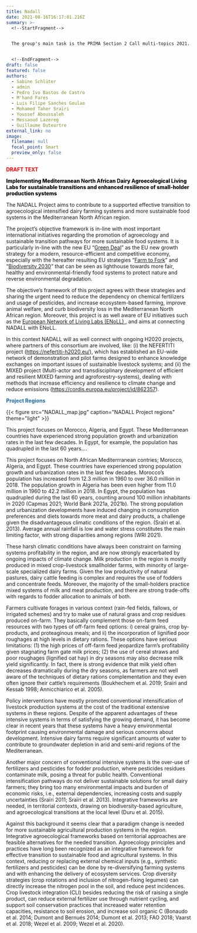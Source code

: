 ```yaml
---
title: Nadall
date: 2021-08-16T16:17:01.216Z
summary: >-
  <!--StartFragment-->


  The group's main task is the PRIMA Section 2 Call multi-topics 2021. NADALL, the group's research project pre-proposal in the Mediterranean region, was recently selected for the second phase of the PRIMA Section 2 Call multi-topics 2021.


  <!--EndFragment-->
draft: false
featured: false
authors:
  - Sabine Schlüter
  - admin
  - Pedro Ivo Bastos de Castro
  - M'hand Fares
  - Luis Filipe Sanches Goulao
  - Mohamed Taher Sraïri
  - Youssef Aboussaleh
  - Messaoud Lazereg
  - Guillaume Duteurtre
external_link: no
image:
  filename: null
  focal_point: Smart
  preview_only: false
---
```

<span style='color:#FF0000; font-size:100%; font-weight:800'>**DRAFT TEXT**</span>

<span style='color:#000000; font-size:100%; font-weight:800'>Implementing Mediterranean **N**orth **A**frican **D**airy **A**groecological **L**iving **L**abs for sustainable transitions and enhanced resilience of small-holder production systems</span>

The NADALL Project aims to contribute to a supported effective transition to agroecological intensified dairy farming systems and more sustainable food systems in the Mediterranean North African region. 

The project’s objective framework is in-line with most important international initiatives regarding the promotion of agroecology and sustainable transition pathways for more sustainable food systems. It is particularly in-line with the new EU “[Green Deal](https://ec.europa.eu/info/strategy/priorities-2019-2024/european-green-deal_en)” as the EU new growth strategy for a modern, resource-efficient and competitive economy, especially with the hereafter resulting EU strategies “[Farm to Fork](https://ec.europa.eu/food/horizontal-topics/farm-fork-strategy_en)” and “[Biodiversity 2030](https://ec.europa.eu/environment/strategy/biodiversity-strategy-2030_en)” that can be seen as lighthouse towards more fair, healthy and environmental-friendly food systems to protect nature and reverse environmental degradation. 

The objective’s framework of this project agrees with these strategies and sharing the urgent need to reduce the dependency on chemical fertilizers and usage of pesticides, and increase ecosystem-based farming, improve animal welfare, and curb biodiversity loss in the Mediterranean North African region. Moreover, this project is as well aware of EU initiatives such as the [European Network of Living Labs (ENoLL) ](https://enoll.org/), and aims at connecting NADALL with ENoLL. 

In this context NADALL will as well connect with ongoing H2020 projects, where partners of this consortium are involved, like: (i) the NEFERTITI project (https://nefertiti-h2020.eu/), which has established an EU-wide network of demonstration and pilot farms designed to enhance knowledge exchanges on important issues of sustainable livestock systems; and (ii) the MIXED project (Multi-actor and transdisciplinary development of efficient and resilient MIXED farming and agroforestry-systems), dealing with methods that increase efficiency and resilience to climate change and reduce emissions (https://cordis.europa.eu/project/id/862357).

<span style='color:#1768a6; font-size:100%; font-weight:600'>**Project Regions**</span>

{{< figure src="NADALL_map.jpg" caption="NADALL Project regions" theme="light" >}}

This project focuses on Morocco, Algeria, and Egypt. These Mediterranean countries have experienced strong population growth and urbanization rates in the last few decades. In Egypt, for example, the population has quadrupled in the last 60 years....

This project focuses on North African Mediterrranean contries; Morocco, Algeria, and Egypt. These countries have experienced strong population growth and urbanization rates in the last few decades. Morocco’s population has increased from 12.3 million in 1960 to over 36.0 million in 2018. The population growth in Algeria has been even higher from 11.0 million in 1960 to 42.2 million in 2018. In Egypt, the population has quadrupled during the last 60 years, counting around 100 million inhabitants in 2020 (Capmas 2021; World Bank 2021a, 2021b). The strong population and urbanization developments have induced changing in consumption preferences and diets towards more meat and dairy products, a challenge given the disadvantageous climatic conditions of the region. (Sraïri et al. 2013). Average annual rainfall is low and water stress constitutes the main limiting factor, with strong disparities among regions (WRI 2021).

These harsh climatic conditions have always been constraint on farming systems profitability in the region, and are now strongly exacerbated by ongoing impacts of climate change. Milk production in the region is mostly produced in mixed crop-livestock smallholder farms, with minority of large-scale specialized dairy farms. Given the low productivity of natural pastures, dairy cattle feeding is complex and requires the use of fodders and concentrate feeds. Moreover, the majority of the small-holders practice mixed systems of milk and meat production, and there are strong trade-offs with regards to fodder allocation to animals of both. 

Farmers cultivate forages in various context (rain-fed fields, fallows, or irrigated schemes) and try to make use of natural grass and crop residues produced on-farm. They basically complement those on-farm feed resources with two types of off-farm feed options: i) cereal grains, crop by-products, and proteaginous meals; and ii) the incorporation of lignified poor roughages at high levels in dietary rations. These options have serious limitations: (1) the high prices of off-farm feed jeopardize farm’s profitability given stagnating farm gate milk prices; (2) the use of cereal straws and poor roughages (lignified oat hay) in dry seasons may also decrease milk yield significantly. In fact, there is strong evidence that milk yield often decreases dramatically during the dry seasons, as farmers are not well aware of the techniques of dietary rations complementation and they even often ignore their cattle’s requirements (Boukhechem et al. 2019; Sraïri and Kessab 1998; Annicchiarico et al. 2005).

Policy interventions have mostly promoted conventional intensification of livestock production systems at the cost of the traditional extensive systems in these regions. Despite of the apparent advantages of these intensive systems in terms of satisfying the growing demand, it has become clear in recent years that these systems have a heavy environmental footprint causing environmental damage and serious concerns about development. Intensive dairy farms require significant amounts of water to contribute to groundwater depletion in arid and semi-arid regions of the Mediterranean.

Another major concern of conventional intensive systems is the over-use of fertilizers and pesticides for fodder production, where pesticides residues contaminate milk, posing a threat for public health. Conventional intensification pathways do not deliver sustainable solutions for small dairy farmers; they bring too many environmental impacts and burden of economic risks, i.e., external dependencies, increasing costs and supply uncertainties (Sraïri 2011; Sraïri et al. 2013). Integrative frameworks are needed, in territorial contexts, drawing on biodiversity-based agriculture, and agroecological transitions at the local level (Duru et al. 2015).

Against this background it seems clear that a paradigm change is needed for more sustainable agricultural production systems in the region. Integrative agroecological frameworks based on territorial approaches are feasible alternatives for the needed transition. Agroecology principles and practices have long been recognized as an integrative framework for effective transition to sustainable food and agricultural systems. In this context, reducing or replacing external chemical inputs (e.g., synthetic fertilizers and pesticides) can be done by re-diversifying farming systems and with enhancing the delivery of ecosystem services. Crop diversity strategies (crop rotations and inclusion of nitrogen-fixing legumes) can directly increase the nitrogen pool in the soil, and reduce pest incidences. Crop livestock integration (CLI) besides reducing the risk of raising a single product, can reduce external fertilizer use through nutrient cycling, and support soil conservation practices that increased water retention capacities, resistance to soil erosion, and increase soil organic C (Bonaudo et al. 2014; Dumont and Bernués 2014; Dumont et al. 2013; FAO 2018; Vaarst et al. 2018; Wezel et al. 2009; Wezel et al. 2020).
